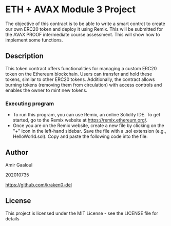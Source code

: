 # ETH + AVAX Module 3 Project

The objective of this contract is to be able to write a smart contrct to create our own ERC20 token and deploy it using Remix. This will be submitted for the AVAX PROOF intermediate course assessment. This will show how to implement some functions.

## Description

This token contract offers functionalities for managing a custom ERC20 token on the Ethereum blockchain. Users can transfer and hold these tokens, similar to other ERC20 tokens. Additionally, the contract allows burning tokens (removing them from circulation) with access controls and enables the owner to mint new tokens.

### Executing program

* To run this program, you can use Remix, an online Solidity IDE. To get started, go to the Remix website at https://remix.ethereum.org/.
* Once you are on the Remix website, create a new file by clicking on the "+" icon in the left-hand sidebar. Save the file with a .sol extension (e.g., HelloWorld.sol). Copy and paste the following code into the file:

## Author

Amir Gaaloul 

202010735

https://github.com/kraken0-del

## License

This project is licensed under the MIT License - see the LICENSE file for details
